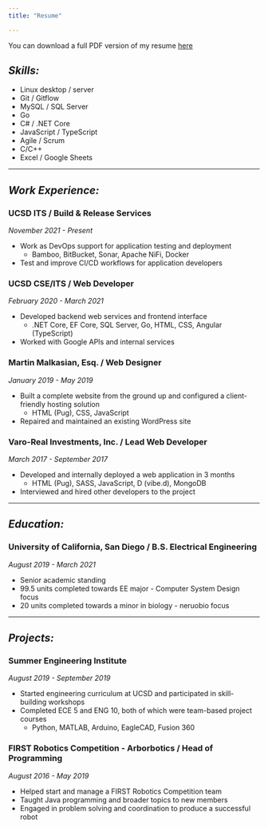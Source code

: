 ```yaml
---
title: "Resume"

---
```


You can download a full PDF version of my resume [here](https://github.com/Mitchell-Nuckols/resume/raw/build/resume.pdf)

## _Skills:_
- Linux desktop / server
- Git / Gitflow
- MySQL / SQL Server
- Go
- C# / .NET Core
- JavaScript / TypeScript
- Agile / Scrum
- C/C++
- Excel / Google Sheets

---

## _Work Experience:_
### UCSD ITS / Build & Release Services
*November 2021 - Present*
- Work as DevOps support for application testing and deployment
	- Bamboo, BitBucket, Sonar, Apache NiFi, Docker
- Test and improve CI/CD workflows for application developers

### UCSD CSE/ITS / Web Developer
*February 2020 - March 2021*
- Developed backend web services and frontend interface
	- .NET Core, EF Core, SQL Server, Go, HTML, CSS, Angular (TypeScript)
- Worked with Google APIs and internal services

### Martin Malkasian, Esq. / Web Designer
*January 2019 - May 2019*
- Built a complete website from the ground up and configured a client-friendly hosting solution
	- HTML (Pug), CSS, JavaScript
- Repaired and maintained an existing WordPress site

### Varo-Real Investments, Inc. / Lead Web Developer
*March 2017 - September 2017*
- Developed and internally deployed a web application in 3 months
	- HTML (Pug), SASS, JavaScript, D (vibe.d), MongoDB
- Interviewed and hired other developers to the project

---

## _Education:_
### University of California, San Diego / B.S. Electrical Engineering
*August 2019 - March 2021*
- Senior academic standing
- 99.5 units completed towards EE major - Computer System Design focus
- 20 units completed towards a minor in biology - neruobio focus

---

## _Projects:_
### Summer Engineering Institute
*August 2019 - September 2019*
- Started engineering curriculum at UCSD and participated in skill-building workshops
- Completed ECE 5 and ENG 10, both of which were team-based project courses
	- Python, MATLAB, Arduino, EagleCAD, Fusion 360

### FIRST Robotics Competition - Arborbotics / Head of Programming
*August 2016 - May 2019*
- Helped start and manage a FIRST Robotics Competition team
- Taught Java programming and broader topics to new members
- Engaged in problem solving and coordination to produce a successful robot

